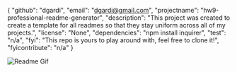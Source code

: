 {
	"github": "dgardi",
	"email": "dgardi@gmail.com",
	"projectname": "hw9-professional-readme-generator",
	"description": "This project was created to create a template for all readmes so that they stay uniform across all of my projects.",
	"license": "None",
	"dependencies": "npm install inquirer",
	"test": "n/a",
	"fyi": "This repo is yours to play around with, feel free to clone it!",
	"fyicontribute": "n/a"
}

![Readme Gif](./utils/Untitled_%20Apr%2015%2C%202022%2011_15%20PM.gif)